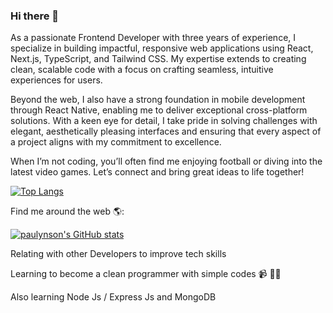 ### Hi there 👋

As a passionate Frontend Developer with three years of experience, I specialize in building impactful, responsive web applications using React, Next.js, TypeScript, and Tailwind CSS. My expertise extends to creating clean, scalable code with a focus on crafting seamless, intuitive experiences for users.

Beyond the web, I also have a strong foundation in mobile development through React Native, enabling me to deliver exceptional cross-platform solutions. With a keen eye for detail, I take pride in solving challenges with elegant, aesthetically pleasing interfaces and ensuring that every aspect of a project aligns with my commitment to excellence.

When I’m not coding, you’ll often find me enjoying football or diving into the latest video games. Let’s connect and bring great ideas to life together!

[![Top Langs](https://github-readme-stats.vercel.app/api/top-langs/?username=paulynson&layout=compact)](https://github.com/paulynson/github-readme-stats)

Find me around the web 🌎:

[![paulynson's GitHub stats](https://github-readme-stats.vercel.app/api?username=paulynson)](https://github.com/paulynson/github-readme-stats)

Relating with other Developers to improve tech skills


Learning to become a clean programmer with simple codes 📹 ✍🏾


Also learning Node Js / Express Js and MongoDB

